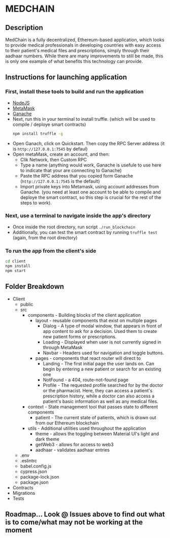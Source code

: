 # MEDCHAIN

## Description

MedChain is a fully decentralized, Ethereum-based application, which looks to provide medical professionals in developing countries with easy access to their patient's medical files and prescriptions, simply through their aadhaar numbers. While there are many improvements to still be made, this is only one example of what benefits this technology can provide.

## Instructions for launching application

### First, install these tools to build and run the application

- [NodeJS](https://nodejs.org/en/download/)
- [MetaMask](https://metamask.io/)
- [Ganache](https://www.trufflesuite.com/ganache)
- Next, run this in your terminal to install truffle. (which will be used to compile / deploye smart contracts)
  ~~~~bash 
  npm install truffle -g
  ~~~~
- Open Ganach, click on Quickstart. Then copy the RPC Server address (it is `http://127.0.0.1:7545` by defaul)
- Open metaMask, create an account, and then:
  - Clik Network, then Custom RPC
  - Type a name (anything would work, Ganache is usefule to use here to indicate that your are connecting to Ganache)
  - Paste the RPC address that you copied form Ganache (`http://127.0.0.1:7545` is the default)
  - Import private keys into Metamask, using account addresses from Ganache. (you need at least one account to be able to compile and deploye the smart contract, so this step is crucial for the rest of the steps to work).

### Next, use a terminal to navigate inside the app's directory

- Once inside the root directory, run script `./run_blockchain`
- Additionally, you can test the smart contract by running `truffle test` (again, from the root directory)

### To run the app from the client's side

~~~~bash
cd client
npm install
npm start
~~~~

## Folder Breakdown

- Client
  - public
  - src
    - components - Building blocks of the client application
      - layout - reusable components that exist on multiple pages
        - Dialog - A type of modal window, that appears in front of app content to ask for a decision. Used them to create new patient forms or prescriptions.
        - Loading - Displayed when user is not currently signed in through MetaMask
        - Navbar - Headers used for navigation and toggle buttons.
      - pages - components that react router will direct to
        - Landing - The first initial page the user lands on. Can begin by entering a new patient or search for an existing one
        - NotFound - a 404, route-not-found page
        - Profile - The requested profile searched for by the doctor or the pharmacist. Here, they can access a patient's prescription history, while a doctor can also access a patient's basic information as well as any medical files.
    - context - State management tool that passes state to different components
      - patient - The current state of patients, which is drawn out from our Ethereum blockchain
    - utils - Additional utilities used throughout the application
      - theme - allows the toggling between Material UI's light and dark theme
      - getWeb3 - allows for access to web3
      - aadhaar - validates aadhaar entries
  - .env
  - .eslintrc
  - babel.config.js
  - cypress.json
  - package-lock.json
  - package.json
- Contracts
- Migrations
- Tests

## Roadmap... Look @ Issues above to find out what is to come/what may not be working at the moment
